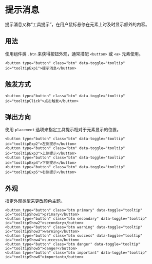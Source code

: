 # 提示消息

提示消息又称“工具提示”，在用户鼠标悬停在元素上时及时显示额外的内容。

## 用法

使用组件类 `.btn` 来获得按钮外观，通常搭配 `<button>` 或 `<a>` 元素使用。

```html:example:
<button type="button" class="btn" data-toggle="tooltip" id="tooltipExp1">提示消息</button>
```

## 触发方式

```html:example:
<button type="button" class="btn" data-toggle="tooltip" id="tooltipClick">点击触发</button>
```

## 弹出方向

使用 `placement` 选项来指定工具提示相对于元素显示的位置。

```html:example: -flex -gap-3 -flex-wrap
<button type="button" class="btn" data-toggle="tooltip" id="tooltipExp2">左侧提示</button>
<button type="button" class="btn" data-toggle="tooltip" id="tooltipExp3">上侧提示</button>
<button type="button" class="btn" data-toggle="tooltip" id="tooltipExp4">下侧提示</button>
<button type="button" class="btn" data-toggle="tooltip" id="tooltipExp5">右侧提示</button>
```

## 外观

指定外观类型来更改颜色主题。

```html:example: -flex -gap-3 -flex-wrap
<button type="button" class="btn primary" data-toggle="tooltip" id="tooltipShow1">primary</button>
<button type="button" class="btn secondary" data-toggle="tooltip" id="tooltipShow2">secondary</button>
<button type="button" class="btn warning" data-toggle="tooltip" id="tooltipShow3">warning</button>
<button type="button" class="btn success" data-toggle="tooltip" id="tooltipShow4">success</button>
<button type="button" class="btn danger" data-toggle="tooltip" id="tooltipShow5">danger</button>
<button type="button" class="btn important" data-toggle="tooltip" id="tooltipShow6">important</button>
```
